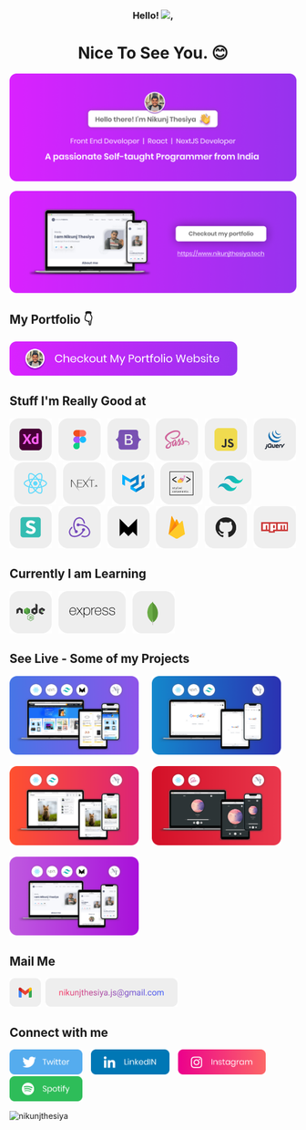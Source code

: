 <h3 align="center">Hello! <img src="https://media.giphy.com/media/hvRJCLFzcasrR4ia7z/giphy.gif" width="10px">,</h3>
<h1 align="center">Nice To See You. 😊</h1>

<img src="https://github.com/NikunjThesiya/NikunjThesiya/blob/main/Images/hello1.png" alt="Nikunj Thesiya GitHub header image">

<a href="https://www.nikunjthesiya.tech/" target="_blank"><img src="https://github.com/NikunjThesiya/NikunjThesiya/blob/main/Images/hello2.png" alt="Nikunj Thesiya GitHub header image"></a>

## My Portfolio 👇

<p><a href="https://www.nikunjthesiya.tech/"><img src="https://github.com/NikunjThesiya/NikunjThesiya/blob/main/Images/checkoutimage.png" width=400></a></p>

## Stuff I'm Really Good at

<p align="left"><img src="https://github.com/NikunjThesiya/NikunjThesiya/blob/main/Images/adobexd.png" height=74> &nbsp; <img src="https://github.com/NikunjThesiya/NikunjThesiya/blob/main/Images/figma.png" height=74> &nbsp; <img src="https://github.com/NikunjThesiya/NikunjThesiya/blob/main/Images/bootstrap.png" height=74> &nbsp; <img src="https://github.com/NikunjThesiya/NikunjThesiya/blob/main/Images/sass.png" height=74> &nbsp; <img src="https://github.com/NikunjThesiya/NikunjThesiya/blob/main/Images/javascript.png" height=74> &nbsp; <img src="https://github.com/NikunjThesiya/NikunjThesiya/blob/main/Images/jquery.png" height=74> &nbsp; <img src="https://github.com/NikunjThesiya/NikunjThesiya/blob/main/Images/react.png" height=74> &nbsp; <img src="https://github.com/NikunjThesiya/NikunjThesiya/blob/main/Images/nextjs.png" height=74> &nbsp; <img src="https://github.com/NikunjThesiya/NikunjThesiya/blob/main/Images/materialui.png" height=74> &nbsp; <img src="https://github.com/NikunjThesiya/NikunjThesiya/blob/main/Images/styled-components.png" height=74> &nbsp; <img src="https://github.com/NikunjThesiya/NikunjThesiya/blob/main/Images/tailwindcss.png" height=74> &nbsp; <img src="https://github.com/NikunjThesiya/NikunjThesiya/blob/main/Images/semanticui.png" height=74> &nbsp; <img src="https://github.com/NikunjThesiya/NikunjThesiya/blob/main/Images/redux.png" height=74> &nbsp; <img src="https://github.com/NikunjThesiya/NikunjThesiya/blob/main/Images/framer.png" height=74> &nbsp; <img src="https://github.com/NikunjThesiya/NikunjThesiya/blob/main/Images/firebase.png" height=74> &nbsp; <img src="https://github.com/NikunjThesiya/NikunjThesiya/blob/main/Images/github.png" height=74> &nbsp; <img src="https://github.com/NikunjThesiya/NikunjThesiya/blob/main/Images/npm.png" height=74></p>

## Currently I am Learning

<p align="left"><img src="https://github.com/NikunjThesiya/NikunjThesiya/blob/main/Images/nodejs.png" height=74> &nbsp; <img src="https://github.com/NikunjThesiya/NikunjThesiya/blob/main/Images/express.png" height=74> &nbsp; <img src="https://github.com/NikunjThesiya/NikunjThesiya/blob/main/Images/mongodb.png" height=74></p>

## See Live - Some of my Projects

<div>
  <a href="https://amazon-next-nik.vercel.app/"><img src="https://github.com/NikunjThesiya/NikunjThesiya/blob/main/Images/amazon-pro.png" alt="Amazon Clone By Nikunj Thesiya" width="45%"></a> &nbsp; &nbsp; &nbsp;<a href="https://google-next.vercel.app/" ><img src="https://github.com/NikunjThesiya/NikunjThesiya/blob/main/Images/google-pro.png" alt="Google clone by Nikunj Thesiya" width="45%"></a>
 </div>
 <br/>
 <div>
  <a href="https://instanik.netlify.app/" ><img src="https://github.com/NikunjThesiya/NikunjThesiya/blob/main/Images/instagram-pro.png" alt="Instagram clone by Nikunj Thesiya" width="45%"></a> &nbsp; &nbsp; &nbsp;<a href="https://music-nik.netlify.app/"><img src="https://github.com/NikunjThesiya/NikunjThesiya/blob/main/Images/music-pro.png" alt="Music App by Nikunj Thesiya" width="45%"></a>
 </div>
 <br/>
  <div>
  <a href="https://www.nikunjthesiya.tech/"><img src="https://github.com/NikunjThesiya/NikunjThesiya/blob/main/Images/portfolio-pro.png" alt="Portfolio by Nikunj Thesiya" width="45%"></a>
 </div>

## Mail Me

<p align="left"><img src="https://github.com/NikunjThesiya/NikunjThesiya/blob/main/Images/gmail.png" height=50> &nbsp;<a href="mailto:nikunjthesiya.js@gmail.com" align="left"><img src="https://github.com/NikunjThesiya/NikunjThesiya/blob/main/Images/mail.png" height=50></a></p>

## Connect with me

<p>
  <a href="https://twitter.com/NikunjThesiya2"><img src="https://github.com/NikunjThesiya/NikunjThesiya/blob/main/Images/twitterlogo.png" height=44></a> &nbsp; &nbsp;<a href="https://www.linkedin.com/in/nikunjthesiya/"><img src="https://github.com/NikunjThesiya/NikunjThesiya/blob/main/Images/linkedinlogo.png" height=44></a> &nbsp; &nbsp;<a href="https://www.instagram.com/ll_nikunj.thesiya_ll/"><img src="https://github.com/NikunjThesiya/NikunjThesiya/blob/main/Images/instagramlogo.png" height=44></a> &nbsp; &nbsp;<a href="https://open.spotify.com/user/31crz5k4dzevnbmicr5lcng6pdne?si=1edb9d19cd7e4461"><img src="https://github.com/NikunjThesiya/NikunjThesiya/blob/main/Images/spotifylogo.png" height=44></a>

</p>

<p align="left"> <img src="https://komarev.com/ghpvc/?username=nikunjthesiya&label=Profile%20views&color=0e75b6&style=flat" alt="nikunjthesiya" /> </p>



<!---
NikunjThesiya/NikunjThesiya is a ✨ special ✨ repository because its `README.md` (this file) appears on your GitHub profile.
You can click the Preview link to take a look at your changes.
--->
